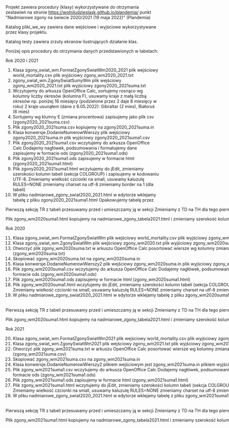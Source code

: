 Projekt zawiera procedury (klasy) wykorzystywane do otrzymania zestawień na stronie
https://wolniludzieslask.github.io/plandemia/
punkt "Nadmiarowe zgony na świecie 2020/2021 (19 maja 2022)" (Plandemia)

Katalog pliki_we_wy zawiera dane wejściowe i wyjściowe wykorzystywane przez klasy projektu.

Katalog testy zawiera zrzuty ekranów ilustrujących działanie klas.

Poniżej opis procedury do otrzymania danych przedstawionych w tabelach:

Rok 2020 i 2021
1. Klasa zgony_swiat_wm.FormatZgonySwiatWm2020_2021
plik wejściowy world_mortality.csv
plik wyjściowy zgony_wm2020_2021.txt
2. zgony_swiat_wm.ZgonySwiatSumyWm
plik wejściowy zgony_wm2020_2021.txt
plik wyjściowy zgony2020_2021suma.txt
3. Wczytujemy do arkusza OpenOffice Calc,
sortujemy rosnąco wg kolumny liczby okresów (kolumna F),
usuwamy kraje z małą liczbą okresów np. poniżej 16 miesięcy
(podzielone przez 2 daje 8 miesięcy w roku)
2 kraje usunąłem (dane z 6.05.2022): Gibraltar (2 mies), Białoruś (6 mies)
4. Sortujemy wg klumny E (zmiana procentowa)
zapisujemy jako plik csv (zgony2020_2021suma.csv)
5. Plik zgony2020_2021suma.csv kopiujemy na zgony2020_2021suma.in
6. Klasa konwersje.DodanieNumerowWierszy
plik wejściowy zgony2020_2021suma.in
plik wyjściowy zgony2020_2021suma1.csv
7. Plik zgony2020_2021suma1.csv wczytujemy do arkusza OpenOffice Calc
Dodajemy nagłówek, podsumowania i formatujemy dane
zapisujemy w formacie ods (zgony2020_2021suma1.ods)
8. Plik zgony2020_2021suma1.ods zapisujemy w formacie html
(zgony2020_2021suma1.html)
9. Plik zgony2020_2021suma1.html wczytujemy do jEdit, zmieniamy szerokości
kolumn tabeli (sekcja COLGROUP) i zapisujemy w kodowaniu UTF-8.
Zmieniamy wielkość czcionki na small, usuwamy kaluzulę RULES=NONE
zmieniamy charset na utf-8
zmieniamy border na 1 (dla tabeli)
10. W pliku nadmiarowe_zgony_swiat2020_2021.html w edytorze 
wklejamy tabelę z pliku zgony2020_2021suma1.html
Opakowujemy tabelę przez
<div style= "width: 1000px" class="table-container">
<table class='scrollable'>
Pierwszą sekcję TR z tabeli przesuwamy przed <TBODY> i umieszczamy ją
w sekcji <THEAD>
Zmieniamy z TD na TH dla tego pierwszego wiersza tabeli

Plik zgony_wm2020suma1.html kopiujemy na nadmiarowe_zgony_tabela2021.html
i zmieniamy szerokość kolumn na takie, jak w pliku tabela.css

Rok 2020
  
11. Klasa zgony_swiat_wm.FormatZgonySwiatWm
plik wejściowy world_mortality.csv
plik wyjściowy zgony_wm2020.txt
12. Klasa zgony_swiat_wm.ZgonySwiatWm
plik wejściowy zgony_wm2020.txt
plik wyjściowy zgony_wm2020suma.txt
13. Otworzyć plik zgony_wm2020suma.txt w arkuszu OpenOffice Calc
posortować wiersze wg kolumny zmiana proc.
zapisać (zgony_wm2020suma.txt)
14. Skopiować zgony_wm2020suma.txt na zgony_wm2020suma.in
15. Klasa konwersje.DodanieNumerowWierszy2
plik wejściowy zgony_wm2020suma.in
plik wyjściowy zgony_wm2020suma1.csv
16. Plik zgony_wm2020suma1.csv wczytujemy do arkusza OpenOffice Calc
Dodajemy nagłówek, podsumowania i formatujemy dane
zapisujemy w formacie ods (zgony_wm2020suma1.ods)
17. Plik zgony_wm2020suma1.ods zapisujemy w formacie html
(zgony_wm2020suma1.html)
18. Plik zgony_wm2020suma1.html wczytujemy do jEdit, zmieniamy szerokości
kolumn tabeli (sekcja COLGROUP) i zapisujemy w kodowaniu UTF-8.
Zmieniamy wielkość czcionki na small, usuwamy kaluzulę RULES=NONE
zmieniamy charset na utf-8
zmieniamy border na 1 (dla tabeli)
19. W pliku nadmiarowe_zgony_swiat2020_2021.html w edytorze 
wklejamy tabelę z pliku zgony_wm2020suma1.html
Opakowujemy tabelę przez
<div style= "width: 1000px" class="table-container">
<table class='scrollable'>
Pierwszą sekcję TR z tabeli przesuwamy przed <TBODY> i umieszczamy ją
w sekcji <THEAD>
Zmieniamy z TD na TH dla tego pierwszego wiersza tabeli

Plik zgony_wm2020suma1.html kopiujemy na nadmiarowe_zgony_tabela2021.html
i zmieniamy szerokość kolumn na takie, jak w pliku tabela.css

Rok 2021
  
20. Klasa zgony_swiat_wm.FormatZgonySwiatWm2021
plik wejściowy world_mortality.csv
plik wyjściowy zgony_wm2021.txt
21. Klasa zgony_swiat_wm.ZgonySwiatWm2021
plik wejściowy zgony_wm2021.txt
plik wyjściowy zgony_wm2021suma.txt
22. Otworzyć plik zgony_wm2021suma.txt w arkuszu OpenOffice Calc
posortować wiersze wg kolumny zmiana proc.
zapisać (zgony_wm2021suma.csv)
23. Skopiować zgony_wm2021suma.csv na zgony_wm2021suma.in
24. Klasa konwersje.DodanieNumerowWierszy2
plikiem wejściowym jest zgony_wm2021suma.in
plikiem wyjściowym zgony_wm2021suma1.csv
25. Plik zgony_wm2021suma1.csv wczytujemy do arkusza OpenOffice Calc
Dodajemy nagłówek, podsumowania i formatujemy dane
zapisujemy w formacie ods (zgony_wm2021suma1.ods)
26. Plik zgony_wm2021suma1.ods zapisujemy w formacie html
(zgony_wm2021suma1.html)
27. Plik zgony_wm2021suma1.html wczytujemy do jEdit, zmieniamy szerokości
kolumn tabeli (sekcja COLGROUP) i zapisujemy w kodowaniu UTF-8.
Zmieniamy wielkość czcionki na small, usuwamy kaluzulę RULES=NONE
zmieniamy charset na utf-8
zmieniamy border na 1 (dla tabeli)
28. W pliku nadmiarowe_zgony_swiat2020_2021.html w edytorze 
wklejamy tabelę z pliku zgony_wm2021suma1.html
Opakowujemy tabelę przez
<div style= "width: 1000px" class="table-container">
<table class='scrollable'>
Pierwszą sekcję TR z tabeli przesuwamy przed <TBODY> i umieszczamy ją
w sekcji <THEAD>
Zmieniamy z TD na TH dla tego pierwszego wiersza tabeli

Plik zgony_wm2021suma1.html kopiujemy na nadmiarowe_zgony_tabela2021.html
i zmieniamy szerokość kolumn na takie, jak w pliku tabela.css
